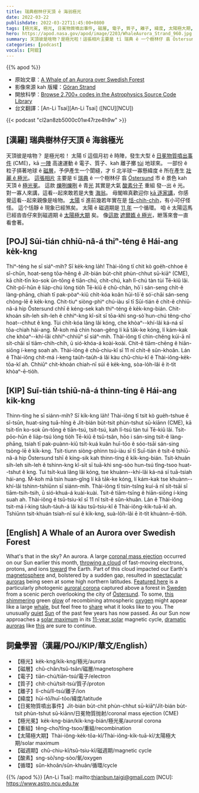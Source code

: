 ```yaml
---
title: 瑞典樹林仔天頂 ê 海翁極光
date: 2022-03-22
publishdate: 2022-03-22T11:45:00+0800
tags: [極光冕, 極光, 日冕物質噴出事件, 磁層, 電子, 質子, 離子, 緯度, 太陽極大期, 磁週期, 酸素]
hero: https://apod.nasa.gov/apod/image/2203/WhaleAurora_Strand_960.jpg
summary: 天頂彼是啥物？是極光啦！這張相片主要是 tī 瑞典 ê 一个樹林仔 翕 Östersund 市 ê 景色 kah 天頂 ê 極光冕。
categories: [podcast]
vocals: [阿錕]
---
```


{{% apod %}}

- 原始文章：[A Whale of an Aurora over Swedish Forest](https://apod.nasa.gov/apod/ap220322.html)
- 影像來源 kah 版權：[Göran Strand](https://astrofotografen.se/)
- 開放科學：[Browse 2,700+ codes in the Astrophysics Source Code Library](https://ascl.net/code/all)
- 台文翻譯：[An-Li Tsai][An-Li Tsai] ([NCU][NCU])

{{< podcast "cl2an8zb5000c01w47rze4h9w" >}}

## [漢羅] 瑞典樹林仔天頂 ê 海翁極光
天頂彼是啥物？
是極光啦！
太陽 tī 這個月初 ê 時陣，發生大型 ê [日冕物質噴出事件][coronal mass ejection] (CME)，kā [一陣][throwing a cloud] 高速運動 ê 電子、質子、kah 離子擲 [tùi][toward] 地球來。
一部份 ê 粒子挵著地球 ê [磁層][magnetosphere]，予伊產生一个閬縫，才 tī 北半球一寡懸緯度 ê 所在產生 [壯麗 ê 極光][spectacular auroras]。
[這張相片][Featured here] 主要是 tī [瑞典][Sweden] ê 一个樹林仔 翕 [Östersund][Östersund] 市 ê 景色 kah 天頂 ê [極光冕][auroral corona]。
這款 [爍咧爍咧][this shimmering] ê 青[光][glow] 其實是大氣 [酸素分子][oxygen] 重組 發--出 ê 光。
對一寡人來講，這看--起來敢若是大隻 [海翁][whale]。
毋閣嘛真歡迎你 [kā 逐家講][share]，你感覺這看--起來親像是啥物。
[太陽][Sun] tī 進前幾若年實在是 [恬-chih-chih][quiet]，有小可仔怪怪。
這个恬靜 ê 現象已經煞矣。
太陽 ê 磁週期是 [11 年][11-year solar] 一个循環。
咱 ê 太陽這馬已經沓沓仔來到磁週期 ê [太陽極大期][solar maximum] 矣。
像[這款][this] [遮爾媠 ê 極光][dramatic auroras]，紲落來會一直看會著。

## [POJ] Sūi-tián chhiū-nâ-á thiⁿ-téng ê Hái-ang ke̍k-kng
Thiⁿ-téng he sī siáⁿ-mih?
Sī ke̍k-kng la̍h!
Thài-iông tī chit kò goe̍h-chhoe ê sî-chūn, hoat-seng tōa-hêng ê Ji̍t-bián bu̍t-chit phùn-chhut sū-kiāⁿ (CME), kā chi̍t-tīn ko-sok ūn-tōng ê tiān-chú, chit-chú, kah lî-chú tàn tùi Tē-kiû lâi.
Chi̍t-pō͘-hūn ê lia̍p-chú lòng tio̍h Tē-kiû ê chû-chân, hō͘ i sán-seng chi̍t-ê làng-phāng, chiah tī pak-pòaⁿ-kiû chi̍t-kóa koân hūi-tō͘ ê só͘-chāi sán-seng chòng-lē ê ke̍k-kng.
Chit-tiuⁿ siòng-phìⁿ chú-iàu sī tī Sūi-tián ê chi̍t-ê chhiū-nâ-á hip Östersund chhī ê kéng-sek kah thiⁿ-téng ê ke̍k-kng-bián.
Chit-khoán sih-leh sih-leh ê chhiⁿ-kng kî-si̍t sī tōa-khì sng-sò͘ hun-chú têng-cho͘ hoat--chhut ê kng.
Tùi chi̍t-kóa lâng lâi kóng, che khòaⁿ--khí-lâi ká-ná sī tōa-chiah hái-ang.
M̄-koh mā chin hoan-gêng lí kā ta̍k-ke kóng, lí kám-kak che khòaⁿ--khí-lâi chhiⁿ-chhiūⁿ sī siáⁿ-mih.
Thài-iông tī chìn-chêng kúi-ā nî si̍t-chāi sī tiām-chih-chih, ū sió-khóa-á koài-koài.
Chit-ê tiām-chēng ê hiān-siōng í-keng soah ah.
Thài-iông ê chû-chiu-kî sī 11 nî chi̍t-ê sûn-khoân.
Lán ê Thài-iông chit-má í-keng tau̍h-tau̍h-á lâi kàu chû-chiu-kî ê Thài-iông-ke̍k-tōa-kî ah.
Chhiūⁿ chit-khoán chiah-nī súi ê ke̍k-kng, sòa-lo̍h-lâi ē it-ti̍t khòaⁿ-ē-tio̍h.



## [KIP] Suī-tián tshiū-nâ-á thinn-tíng ê Hái-ang ki̍k-kng
Thinn-tíng he sī siánn-mih?
Sī ki̍k-kng la̍h!
Thài-iông tī tsit kò gue̍h-tshue ê sî-tsūn, huat-sing tuā-hîng ê Ji̍t-bián bu̍t-tsit phùn-tshut sū-kiānn (CME), kā tsi̍t-tīn ko-sok ūn-tōng ê tiān-tsú, tsit-tsú, kah lî-tsú tàn tuì Tē-kiû lâi.
Tsi̍t-pōo-hūn ê lia̍p-tsú lòng tio̍h Tē-kiû ê tsû-tsân, hōo i sán-sing tsi̍t-ê làng-phāng, tsiah tī pak-puànn-kiû tsi̍t-kuá kuân huī-tōo ê sóo-tsāi sán-sing tsòng-lē ê ki̍k-kng.
Tsit-tiunn siòng-phìnn tsú-iàu sī tī Suī-tián ê tsi̍t-ê tshiū-nâ-á hip Östersund tshī ê kíng-sik kah thinn-tíng ê ki̍k-kng-bián.
Tsit-khuán sih-leh sih-leh ê tshinn-kng kî-si̍t sī tuā-khì sng-sòo hun-tsú tîng-tsoo huat--tshut ê kng.
Tuì tsi̍t-kuá lâng lâi kóng, tse khuànn--khí-lâi ká-ná sī tuā-tsiah hái-ang.
M̄-koh mā tsin huan-gîng lí kā ta̍k-ke kóng, lí kám-kak tse khuànn--khí-lâi tshinn-tshiūnn sī siánn-mih.
Thài-iông tī tsìn-tsîng kuí-ā nî si̍t-tsāi sī tiām-tsih-tsih, ū sió-khuá-á kuài-kuài.
Tsit-ê tiām-tsīng ê hiān-siōng í-king suah ah.
Thài-iông ê tsû-tsiu-kî sī 11 nî tsi̍t-ê sûn-khuân.
Lán ê Thài-iông tsit-má í-king ta̍uh-ta̍uh-á lâi kàu tsû-tsiu-kî ê Thài-iông-ki̍k-tuā-kî ah.
Tshiūnn tsit-khuán tsiah-nī suí ê ki̍k-kng, suà-lo̍h-lâi ē it-ti̍t khuànn-ē-tio̍h.


## [English] A Whale of an Aurora over Swedish Forest
What's that in the sky?
An aurora.
A large [coronal mass ejection][coronal mass ejection] occurred on our Sun earlier this month, [throwing a cloud][throwing a cloud] of fast-moving electrons, protons, and ions [toward][toward] the Earth.
Part of this cloud impacted our Earth's [magnetosphere][magnetosphere] and, bolstered by a sudden gap, resulted in [spectacular auroras][spectacular auroras] being seen at some high northern latitudes.
[Featured here][Featured here] is a particularly photogenic [auroral corona][auroral corona] captured above a forest in [Sweden][Sweden] from a scenic perch overlooking the city of [Östersund][Östersund].
To some, [this shimmering][this shimmering] green [glow][glow] of recombining atmospheric [oxygen][oxygen] might appear like a large [whale][whale], but feel free to [share][share] what it looks like to you.
The unusually [quiet][quiet] [Sun][Sun] of the past few years has now passed.
As our Sun now approaches a [solar maximum][solar maximum] in its [11-year solar][11-year solar] magnetic cycle, [dramatic auroras][dramatic auroras] like [this][this] are sure to continue.

## 詞彙學習（漢羅/POJ/KIP/華文/English）
- 【極光】ke̍k-kng/ki̍k-kng/極光/aurora
- 【磁層】chû-chân/tsû-tsân/磁層/magnetosphere
- 【電子】tiān-chú/tiān-tsú/電子/electron
- 【質子】chit-chú/tsit-tsú/質子/proton
- 【離子】lî-chú/lî-tsú/離子/ion
- 【緯度】hūi-tō͘/huī-tōo/緯度/latitude
- 【日冕物質噴出事件】Ji̍t-bián bu̍t-chit phùn-chhut sū-kiāⁿ/Ji̍t-bián bu̍t-tsit phùn-tshut sū-kiānn/日冕物質抛射/coronal mass ejection (CME)
- 【極光冕】ke̍k-kng-bián/ki̍k-kng-bián/極光冕/auroral corona
- 【重組】têng-cho͘/tîng-tsoo/重組/recombination
- 【太陽極大期】Thài-iông-ke̍k-tōa-kî/Thài-iông-ki̍k-tuā-kî/太陽極大期/solar maximum
- 【磁週期】chû-chiu-kî/tsû-tsiu-kî/磁週期/magnetic cycle
- 【酸素】sng-sò͘/sng-sòo/氧/oxygen
- 【循環】sûn-khoân/sûn-khuân/循環/cycle

{{% /apod %}}
[An-Li Tsai]: mailto:thianbun.taigi@gmail.com
[NCU]: https://www.astro.ncu.edu.tw

[copyright]: https://apod.nasa.gov/apod/fap/lib/about_apod.html#srapply

[coronal mass ejection]:https://solarscience.msfc.nasa.gov/CMEs.shtml
[throwing a cloud]:https://twitter.com/erikapal/status/1502105107743133698
[toward]:https://svs.gsfc.nasa.gov/3902
[magnetosphere]:http://en.wikipedia.org/wiki/Magnetosphere
[spectacular auroras]:https://spaceweathergallery.com/aurora_gallery.html
[Featured here]:https://www.instagram.com/p/CbH_N6KtwL_/
[auroral corona]:https://aurora.live/2020/04/aurora-coronas/
[Sweden]:https://en.wikipedia.org/wiki/Sweden
[Östersund]:https://youtu.be/AgFc6_48dV4
[this shimmering]:https://youtu.be/PVLr0Gndyeg
[glow]:https://apod.nasa.gov/apod/ap110328.html
[oxygen]:http://periodic.lanl.gov/8.shtml
[whale]:https://en.wikipedia.org/wiki/Whale
[share]:https://asterisk.apod.com/discuss_apod.php?date=220322
[quiet]:https://apod.nasa.gov/apod/ap191202.html
[Sun]:https://solarsystem.nasa.gov/solar-system/sun/in-depth/
[solar maximum]:https://en.wikipedia.org/wiki/Solar_maximum
[11-year solar]:https://spaceplace.nasa.gov/solar-cycles/en/
[dramatic auroras]:https://allthingslearning.files.wordpress.com/2011/10/dogs_surprised.jpg
[this]:https://apod.nasa.gov/apod/ap190218.html
